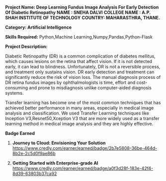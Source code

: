 **Project  Name: Deep Learning Fundus Image Analysis For Early Detection Of Diabetic Retinopathy**
**NAME : SNEHA DALVI**
**COLLEGE NAME : A.P. SHAH INSTITUTE OF TECHNOLOGY**
**COUNTRY: MAHARASTHRA, THANE.**

**Category: Artificial Intelligence**

**Skills Required:**
Python,Machine Learning,Numpy,Pandas,Python-Flask

**Project Description:**

Diabetic Retinopathy (DR) is a common complication of diabetes mellitus, which causes lesions on the retina that affect vision. If it is not detected early, it can lead to blindness. Unfortunately, DR is not a reversible process, and treatment only sustains vision. DR early detection and treatment can significantly reduce the risk of vision loss. The manual diagnosis process of DR retina fundus images by ophthalmologists is time, effort and cost-consuming and prone to misdiagnosis unlike computer-aided diagnosis systems. 

Transfer learning has become one of the most common techniques that has achieved better performance in many areas, especially in medical image analysis and classification. We used Transfer Learning techniques like Inception V3,Resnet50,Xception V3 that are more widely used as a transfer learning method in medical image analysis and they are highly effective.



**Badge Earned**
                                 
1) **Journey to Cloud: Envisioning Your Solution**
    https://www.credly.com/earner/earned/badge/2b7e5808-36be-464d-8b2e-2c5d0f9ae86b

2) **Getting Started with Enterprise-grade AI**
     https://www.credly.com/earner/earned/badge/a0f3d28f-183e-42f4-8d39-63803b37ca92
